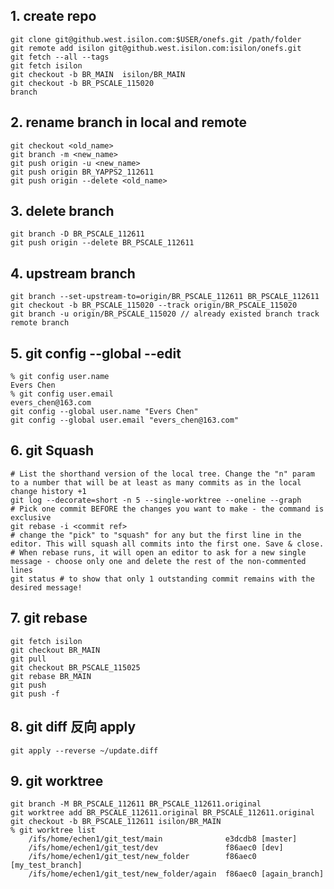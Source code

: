 ## 1. create repo
	git clone git@github.west.isilon.com:$USER/onefs.git /path/folder
	git remote add isilon git@github.west.isilon.com:isilon/onefs.git
	git fetch --all --tags
	git fetch isilon
	git checkout -b BR_MAIN  isilon/BR_MAIN
	git checkout -b BR_PSCALE_115020
	branch

## 2. rename branch in local and remote
	git checkout <old_name>
	git branch -m <new_name>
	git push origin -u <new_name>
	git push origin BR_YAPPS2_112611
	git push origin --delete <old_name>

## 3. delete branch
	git branch -D BR_PSCALE_112611
	git push origin --delete BR_PSCALE_112611

## 4. upstream branch
	git branch --set-upstream-to=origin/BR_PSCALE_112611 BR_PSCALE_112611
	git checkout -b BR_PSCALE_115020 --track origin/BR_PSCALE_115020
	git branch -u origin/BR_PSCALE_115020 // already existed branch track remote branch
	

## 5. git config --global --edit
	% git config user.name
	Evers Chen
	% git config user.email
	evers_chen@163.com
	git config --global user.name "Evers Chen"
	git config --global user.email "evers_chen@163.com"


## 6. git Squash
	# List the shorthand version of the local tree. Change the "n" param to a number that will be at least as many commits as in the local change history +1
	git log --decorate=short -n 5 --single-worktree --oneline --graph
	# Pick one commit BEFORE the changes you want to make - the command is exclusive
	git rebase -i <commit ref>
	# change the "pick" to "squash" for any but the first line in the editor. This will squash all commits into the first one. Save & close.
	# When rebase runs, it will open an editor to ask for a new single message - choose only one and delete the rest of the non-commented lines
	git status # to show that only 1 outstanding commit remains with the desired message!

## 7. git rebase
	git fetch isilon
	git checkout BR_MAIN
	git pull
	git checkout BR_PSCALE_115025
	git rebase BR_MAIN
	git push
	git push -f

## 8. git diff 反向 apply
	git apply --reverse ~/update.diff

## 9. git worktree
	git branch -M BR_PSCALE_112611 BR_PSCALE_112611.original
	git worktree add BR_PSCALE_112611.original BR_PSCALE_112611.original
	git checkout -b BR_PSCALE_112611 isilon/BR_MAIN
	% git worktree list
		/ifs/home/echen1/git_test/main              e3dcdb8 [master]
		/ifs/home/echen1/git_test/dev               f86aec0 [dev]
		/ifs/home/echen1/git_test/new_folder        f86aec0 [my_test_branch]
		/ifs/home/echen1/git_test/new_folder/again  f86aec0 [again_branch]




